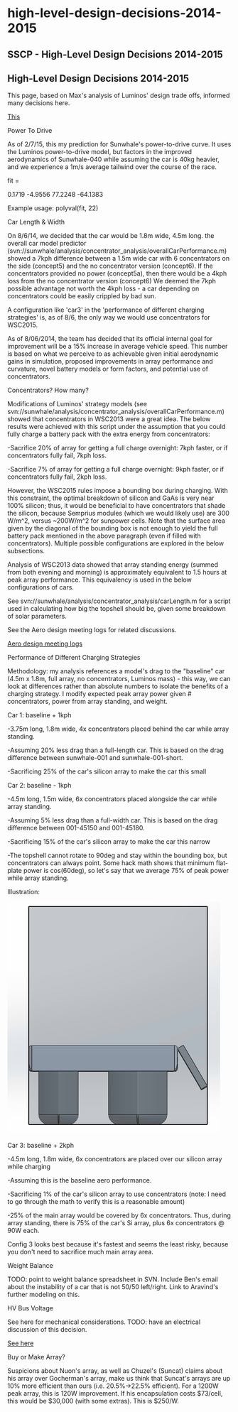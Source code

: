 # high-level-design-decisions-2014-2015

## SSCP - High-Level Design Decisions 2014-2015

## High-Level Design Decisions 2014-2015

This page, based on Max's analysis of Luminos' design trade offs, informed many decisions here.

[This](../../../../stanford.edu/testduplicationsscp/home/general-design-principles/design-metrics/)

Power To Drive

As of 2/7/15, this my prediction for Sunwhale's power-to-drive curve. It uses the Luminos power-to-drive model, but factors in the improved aerodynamics of Sunwhale-040 while assuming the car is 40kg heavier, and we experience a 1m/s average tailwind over the course of the race.

fit =

&#x20;   0.1719   -4.9556   77.2248  -64.1383

Example usage: polyval(fit, 22)

Car Length & Width

On 8/6/14, we decided that the car would be 1.8m wide, 4.5m long. the overall car model predictor (svn://sunwhale/analysis/concentrator\_analysis/overallCarPerformance.m) showed a 7kph difference between a 1.5m wide car with 6 concentrators on the side (concept5) and the no concentrator version (concept6). If the concentrators provided no power (concept5a), then there would be a 4kph loss from the no concentrator version (concept6) We deemed the 7kph possible advantage not worth the 4kph loss - a car depending on concentrators could be easily crippled by bad sun.

A configuration like 'car3' in the 'performance of different charging strategies' is, as of 8/6, the only way we would use concentrators for WSC2015.

As of 8/06/2014, the team has decided that its official internal goal for improvement will be a 15% increase in average vehicle speed. This number is based on what we perceive to as achievable given initial aerodynamic gains in simulation, proposed improvements in array performance and curvature, novel battery models or form factors, and potential use of concentrators.&#x20;

Concentrators? How many?

Modifications of Luminos' strategy models (see svn://sunwhale/analysis/concentrator\_analysis/overallCarPerformance.m) showed that concentrators in WSC2013 were a great idea. The below results were achieved with this script under the assumption that you could fully charge a battery pack with the extra energy from concentrators:

&#x20;   -Sacrifice 20% of array for getting a full charge overnight: 7kph faster, or if concentrators fully fail, 7kph loss.

&#x20;   -Sacrifice 7% of array for getting a full charge overnight: 9kph faster, or if concentrators fully fail, 2kph loss.

However, the WSC2015 rules impose a bounding box during charging. With this constraint, the optimal breakdown of silicon and GaAs is very near 100% silicon; thus, it would be beneficial to have concentrators that shade the silicon, because Semprius modules (which we would likely use) are 300 W/m^2, versus \~200W/m^2 for sunpower cells. Note that the surface area given by the diagonal of the bounding box is not enough to yield the full battery pack mentioned in the above paragraph (even if filled with concentrators). Multiple possible configurations are explored in the below subsections.

Analysis of WSC2013 data showed that array standing energy (summed from both evening and morning) is approximately equivalent to 1.5 hours at peak array performance. This equivalency is used in the below configurations of cars.

See svn://sunwhale/analysis/concentrator\_analysis/carLength.m for a script used in calculating how big the topshell should be, given some breakdown of solar parameters.

See the Aero design meeting logs for related discussions.

[Aero design meeting logs](../../../../stanford.edu/testduplicationsscp/home/sscp-2014-2015/aero-2014-2015/sunwhale-design-meeting-notes/)

Performance of Different Charging Strategies

Methodology: my analysis references a model's drag to the "baseline" car (4.5m x 1.8m, full array, no concentrators, Luminos mass) - this way, we can look at differences rather than absolute numbers to isolate the benefits of a charging strategy. I modify expected peak array power given # concentrators, power from array standing, and weight.

Car 1: baseline + 1kph

-3.75m long, 1.8m wide, 4x concentrators placed behind the car while array standing.&#x20;

-Assuming 20% less drag than a full-length car. This is based on the drag difference between sunwhale-001 and sunwhale-001-short.

-Sacrificing 25% of the car's silicon array to make the car this small

Car 2: baseline - 1kph

-4.5m long, 1.5m wide, 6x concentrators placed alongside the car while array standing.&#x20;

-Assuming 5% less drag than a full-width car. This is based on the drag difference between 001-45150 and 001-45180.

-Sacrificing 15% of the car's silicon array to make the car this narrow

-The topshell cannot rotate to 90deg and stay within the bounding box, but concentrators can always point. Some hack math shows that minimum flat-plate power is cos(60deg), so let's say that we average 75% of peak power while array standing.

Illustration:&#x20;

![](../../../assets/image_7eef617b57.png)

Car 3: baseline + 2kph

-4.5m long, 1.8m wide, 6x concentrators are placed over our silicon array while charging

-Assuming this is the baseline aero performance.

-Sacrificing 1% of the car's silicon array to use concentrators (note: I need to go through the math to verify this is a reasonable amount)

-25% of the main array would be covered by 6x concentrators. Thus, during array standing, there is 75% of the car's Si array, plus 6x concentrators @ 90W each.

Config 3 looks best because it's fastest and seems the least risky, because you don't need to sacrifice much main array area.

Weight Balance

TODO: point to weight balance spreadsheet in SVN. Include Ben's email about the instability of a car that is not 50/50 left/right. Link to Aravind's further modeling on this.

HV Bus Voltage

See here for mechanical considerations. TODO: have an electrical discussion of this decision.

[See here](../../../../stanford.edu/testduplicationsscp/home/sscp-2014-2015/mechanical-2014-2015/mechanical-team-projects/2014-2015-battery-pack-design/)

Buy or Make Array?

Suspicions about Nuon's array, as well as Chuzel's (Suncat) claims about his array over Gocherman's array, make us think that Suncat's arrays are up 10% more efficient than ours (i.e. 20.5%->22.5% efficient). For a 1200W peak array, this is 120W improvement. If his encapsulation costs $73/cell, this would be $30,000 (with some extras). This is $250/W.
